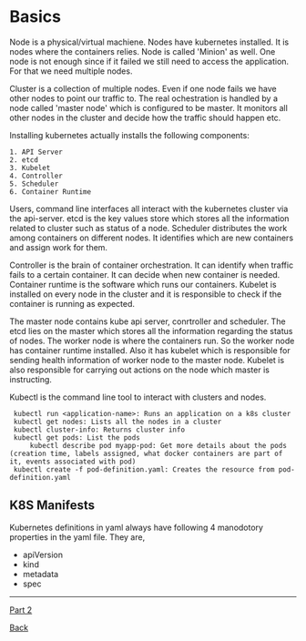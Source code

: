 # Basics

Node is a physical/virtual machiene. Nodes have kubernetes installed. It is nodes where the containers relies. Node is
called 'Minion' as well. One node is not enough since if it failed we still need to access the application. For that we
need multiple nodes.

Cluster is a collection of multiple nodes. Even if one node fails we have other nodes to point our traffic to. The real
ochestration is handled by a node called 'master node' which is configured to be master. It monitors all other nodes in
the cluster and decide how the traffic should happen etc.

Installing kubernetes actually installs the following components:

	1. API Server
	2. etcd
	3. Kubelet
	4. Controller	
	5. Scheduler
	6. Container Runtime

Users, command line interfaces all interact with the kubernetes cluster via the api-server. etcd is the key values store
which stores all the information related to cluster such as status of a node. Scheduler distributes the work among
containers on different nodes. It identifies which are new containers and assign work for them.

Controller is the brain of container orchestration. It can identify when traffic fails to a certain container. It can
decide when new container is needed. Container runtime is the software which runs our containers. Kubelet is installed
on every node in the cluster and it is responsible to check if the container is running as expected.

The master node contains kube api server, conrtroller and scheduler. The etcd lies on the master which stores all the
information regarding the status of nodes. The worker node is where the containers run. So the worker node has container
runtime installed. Also it has kubelet which is responsible for sending health information of worker node to the master
node. Kubelet is also responsible for carrying out actions on the node which master is instructing.

Kubectl is the command line tool to interact with clusters and nodes.

	 kubectl run <application-name>: Runs an application on a k8s cluster
	 kubectl get nodes: Lists all the nodes in a cluster
	 kubectl cluster-info: Returns cluster info
	 kubectl get pods: List the pods
         kubectl describe pod myapp-pod: Get more details about the pods (creation time, labels assigned, what docker containers are part of it, events associated with pod)
	 kubectl create -f pod-definition.yaml: Creates the resource from pod-definition.yaml

## K8S Manifests

Kubernetes definitions in yaml always have following 4 manodotory properties in the yaml file. They are,

- apiVersion
- kind
- metadata
- spec

---
[Part 2](basics-part2.md)

[Back](index.md)
